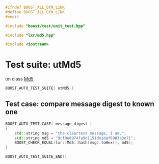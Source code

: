 ```cpp
#ifndef BOOST_ALL_DYN_LINK
#define BOOST_ALL_DYN_LINK
#endif

#include "boost/test/unit_test.hpp"

#include "lxr/md5.hpp"

#include <iostream>
````

# Test suite: utMd5

on class [Md5](../src/md5.hpp.md)

```cpp
BOOST_AUTO_TEST_SUITE( utMd5 )
```
## Test case: compare message digest to known one
```cpp
BOOST_AUTO_TEST_CASE( message_digest )
{
	std::string msg = "the cleartext message, I am.";
	std::string md5 = "9cf9e8974fa9d1151de1daf6983a3e71";
	BOOST_CHECK_EQUAL(lxr::Md5::hash(msg).toHex(), md5);
}
```

```cpp
BOOST_AUTO_TEST_SUITE_END()
```
